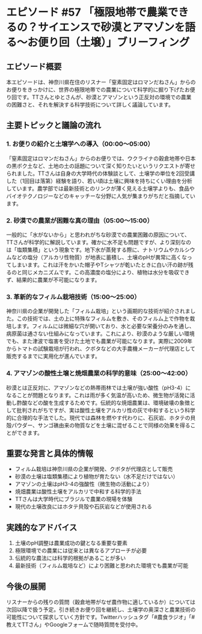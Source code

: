 # エピソード #57 「極限地帯で農業できるの？サイエンスで砂漠とアマゾンを語る〜お便り回（土壌）」ブリーフィング

## エピソード概要

本エピソードは、神奈川県在住のリスナー「窒素固定はロマンだねさん」からのお便りをきっかけに、世界の極限地帯での農業について科学的に掘り下げたお便り回です。TTさんとゆとさんが、砂漠とアマゾンという正反対の環境での農業の困難さと、それを解決する科学技術について詳しく議論しています。

## 主要トピックと議論の流れ

### 1. お便りの紹介と土壌学への導入（00:00～05:00）
「窒素固定はロマンだねさん」からのお便りでは、ウクライナの穀倉地帯や日本の黒ボク土など、土地の土の話題について深く知りたいというリクエストが寄せられました。TTさんは自身の大学時代の体験談として、土壌学の単位を2回受講した（1回目は落第）経験を語り、若い頃は土壌に興味を持ちにくい理由を分析しています。農学部では最新技術とのリンクが薄く見える土壌学よりも、食品やバイオテクノロジーなどのキャッチーな分野に人気が集まりがちだと指摘しています。

### 2. 砂漠での農業が困難な真の理由（05:00～15:00）
一般的に「水がないから」と思われがちな砂漠での農業困難の原因について、TTさんが科学的に解説しています。確かに水不足も問題ですが、より深刻なのは「塩類集積」という現象です。地下水が蒸発する際に、ナトリウムやカルシウムなどの塩分（アルカリ性物質）が地表に蓄積し、土壌のpHが異常に高くなってしまいます。これは汗をかいた帽子やTシャツが乾いたときに白い汗の跡が残るのと同じメカニズムです。この高濃度の塩分により、植物は水分を吸収できず、結果的に農業が不可能になります。

### 3. 革新的なフィルム栽培技術（15:00～25:00）
神奈川県の企業が開発した「フィルム栽培」という画期的な技術が紹介されました。この技術では、土の上に特殊なフィルムを敷き、そのフィルム上で作物を栽培します。フィルムには微細な穴が開いており、水と必要な栄養分のみを通し、病原菌は通さない仕組みになっています。これにより、砂漠のような厳しい環境でも、また津波で塩害を受けた土地でも農業が可能になります。実際に2009年からトマトの試験栽培が行われ、クボタなどの大手農機メーカーが代理店として販売するまでに実用化が進んでいます。

### 4. アマゾンの酸性土壌と焼畑農業の科学的意味（25:00～42:00）
砂漠とは正反対に、アマゾンなどの熱帯雨林では土壌が強い酸性（pH3-4）になることが問題となります。これは雨が多く気温が高いため、微生物が活発に活動し酢酸などの酸を生成するためです。伝統的な焼畑農業は、環境破壊の象徴として批判されがちですが、実は酸性土壌をアルカリ性の灰で中和するという科学的に合理的な手法でした。現代では森林を燃やす代わりに、石灰岩、ホタテの貝殻パウダー、サンゴ礁由来の物質などを土壌に混ぜることで同様の効果を得ることができます。

## 重要な発言と具体的情報

- フィルム栽培は神奈川県の企業が開発、クボタが代理店として販売
- 砂漠の土壌は塩類集積により植物が育たない（水不足だけではない）
- アマゾンの土壌はpH3-4の強酸性（微生物の活動により）
- 焼畑農業は酸性土壌をアルカリで中和する科学的手法
- TTさんは大学時代にブラジルで農業の現場を体験
- 現代の土壌改良にはホタテ貝殻や石灰岩などが使用される

## 実践的なアドバイス

1. 土壌のpH調整は農業成功の鍵となる重要な要素
2. 極限環境での農業には従来とは異なるアプローチが必要
3. 伝統的な農法には科学的根拠があることが多い
4. 最新技術（フィルム栽培など）により困難と思われた環境でも農業が可能

## 今後の展開

リスナーからの残りの質問（穀倉地帯がなぜ農作物に適しているか）については次回以降で扱う予定。引き続きお便り回を継続し、土壌学の奥深さと農業技術の可能性について探求していく方針です。Twitterハッシュタグ「#農食ラジオ」「#教えてTTさん」やGoogleフォームで随時質問を受付中。